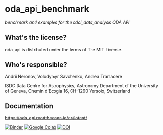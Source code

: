 oda_api_benchmark
==========================================
*benchmark and examples for the   cdci_data_analysis ODA API*

What's the license?
-------------------

oda_api is distributed under the terms of The MIT License.

Who's responsible?
-------------------
Andrii Neronov, Volodymyr Savchenko, Andrea Tramacere

ISDC Data Centre for Astrophysics, Astronomy Department of the University of Geneva, Chemin d'Ecogia 16, CH-1290 Versoix, Switzerland




Documentation
-------------------
https://oda-api.readthedocs.io/en/latest/


[![Binder](https://mybinder.org/badge_logo.svg)](https://mybinder.org/v2/gh/oda-hub/oda_api_benchmark/master)
[![Google Colab](https://colab.research.google.com/assets/colab-badge.svg)](https://colab.research.google.com/github/oda-hub/oda_api_benchmark)
[![DOI](https://zenodo.org/badge/189023180.svg)](https://zenodo.org/badge/latestdoi/189023180)

